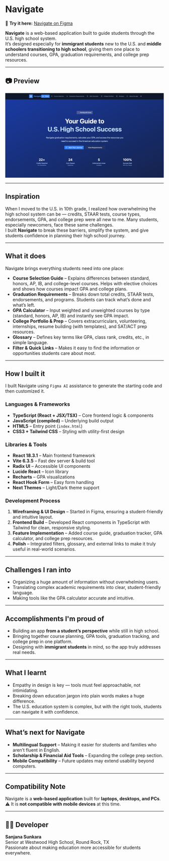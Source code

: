 
#  Navigate  

🔗 **Try it here:** [Navigate on Figma](https://toad-nit-40004345.figma.site/)  

**Navigate** is a web-based application built to guide students through the U.S. high school system.  
It’s designed especially for **immigrant students** new to the U.S. and **middle schoolers transitioning to high school**, giving them one place to understand courses, GPA, graduation requirements, and college prep resources.  

---

## 📷 Preview  

![Navigate Screenshot](assets/screenshot.png)

---

##  Inspiration  
When I moved to the U.S. in 10th grade, I realized how overwhelming the high school system can be — credits, STAAR tests, course types, endorsements, GPA, and college prep were all new to me. Many students, especially newcomers, face these same challenges.  
I built **Navigate** to break these barriers, simplify the system, and give students confidence in planning their high school journey.  

---

##  What it does  
Navigate brings everything students need into one place:  

-  **Course Selection Guide** – Explains differences between standard, honors, AP, IB, and college-level courses. Helps with elective choices and shows how courses impact GPA and college plans.  
-  **Graduation Requirements** – Breaks down total credits, STAAR tests, endorsements, and programs. Students can track what’s done and what’s left.  
-  **GPA Calculator** – Input weighted and unweighted courses by type (standard, honors, AP, IB) and instantly see GPA impact.  
-  **College Portfolio & Prep** – Covers extracurriculars, volunteering, internships, resume building (with templates), and SAT/ACT prep resources.  
-  **Glossary** – Defines key terms like GPA, class rank, credits, etc., in simple language.  
-  **Filter & Quick Links** – Makes it easy to find the information or opportunities students care about most.  

---

##  How I built it  

I built Navigate using `Figma AI` assistance to generate the starting code and then customized it.  

### Languages & Frameworks  
- **TypeScript (React + JSX/TSX)** – Core frontend logic & components  
- **JavaScript (compiled)** – Underlying build output  
- **HTML5** – Entry point (`index.html`)  
- **CSS3 + Tailwind CSS** – Styling with utility-first design  

### Libraries & Tools  
- **React 18.3.1** – Main frontend framework  
- **Vite 6.3.5** – Fast dev server & build tool  
- **Radix UI** – Accessible UI components  
- **Lucide React** – Icon library  
- **Recharts** – GPA visualizations  
- **React Hook Form** – Easy form handling  
- **Next Themes** – Light/Dark theme support  

### Development Process  
1. **Wireframing & UI Design** – Started in Figma, ensuring a student-friendly and intuitive layout.  
2. **Frontend Build** – Developed React components in TypeScript with Tailwind for clean, responsive styling.  
3. **Feature Implementation** – Added course guide, graduation tracker, GPA calculator, and college prep resources.  
4. **Polish** – Integrated filters, glossary, and external links to make it truly useful in real-world scenarios.  

---

##  Challenges I ran into  
- Organizing a huge amount of information without overwhelming users.  
- Translating complex academic requirements into clear, student-friendly language.  
- Making tools like the GPA calculator accurate and intuitive.  

---

##  Accomplishments I'm proud of  
- Building an app **from a student’s perspective** while still in high school.  
- Bringing together course planning, GPA tools, graduation tracking, and college prep in one platform.  
- Designing with **immigrant students** in mind, so the app truly addresses real needs.  

---

##  What I learnt  
- Empathy in design is key — tools must feel approachable, not intimidating.  
- Breaking down education jargon into plain words makes a huge difference.  
- The U.S. education system is complex, but with the right tools, students can navigate it with confidence.  

---

##  What’s next for Navigate  
-  **Multilingual Support** – Making it easier for students and families who aren’t fluent in English.  
-  **Scholarship & Financial Aid Tools** – Expanding the college prep section.  
-  **Mobile Compatibility** – Future updates may extend usability beyond computers.  

---

##  Compatibility Note  
Navigate is a **web-based application** built for **laptops, desktops, and PCs**.  
⚠️ It is **not compatible with mobile devices** at this time.    

---

## 👩‍💻 Developer  
**Sanjana Sunkara**  
Senior at Westwood High School, Round Rock, TX  
Passionate about making education more accessible for students everywhere.  
